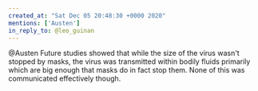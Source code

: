 ```yaml
---
created_at: "Sat Dec 05 20:48:30 +0000 2020"
mentions: ['Austen']
in_reply_to: @leo_guinan
---
```


@Austen Future studies showed that while the size of the virus wasn't stopped by masks, the virus was transmitted within bodily fluids primarily which are big enough that masks do in fact stop them. None of this was communicated effectively though.